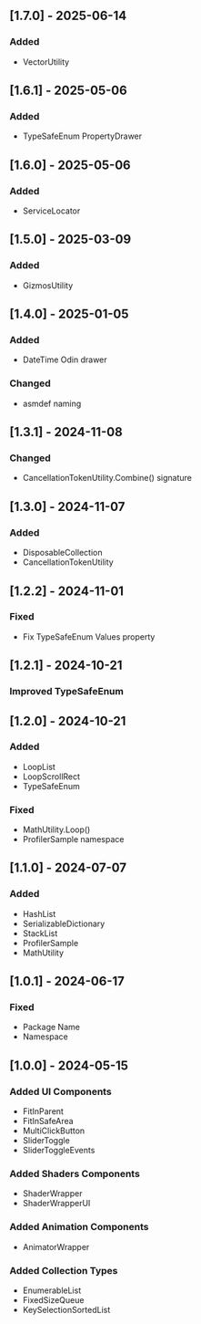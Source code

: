 ## [1.7.0] - 2025-06-14
### Added
- VectorUtility

## [1.6.1] - 2025-05-06
### Added
- TypeSafeEnum PropertyDrawer

## [1.6.0] - 2025-05-06
### Added
- ServiceLocator

## [1.5.0] - 2025-03-09
### Added
- GizmosUtility

## [1.4.0] - 2025-01-05
### Added
- DateTime Odin drawer
### Changed
- asmdef naming

## [1.3.1] - 2024-11-08
### Changed
- CancellationTokenUtility.Combine() signature

## [1.3.0] - 2024-11-07
### Added
- DisposableCollection
- CancellationTokenUtility

## [1.2.2] - 2024-11-01
### Fixed
- Fix TypeSafeEnum Values property

## [1.2.1] - 2024-10-21
### Improved TypeSafeEnum

## [1.2.0] - 2024-10-21
### Added
- LoopList
- LoopScrollRect
- TypeSafeEnum
### Fixed
- MathUtility.Loop()
- ProfilerSample namespace

## [1.1.0] - 2024-07-07
### Added
- HashList
- SerializableDictionary
- StackList
- ProfilerSample
- MathUtility

## [1.0.1] - 2024-06-17
### Fixed
- Package Name
- Namespace

## [1.0.0] - 2024-05-15
### Added UI Components
- FitInParent
- FitInSafeArea
- MultiClickButton
- SliderToggle
- SliderToggleEvents
### Added Shaders Components
- ShaderWrapper
- ShaderWrapperUI
### Added Animation Components
- AnimatorWrapper
### Added Collection Types
- EnumerableList
- FixedSizeQueue
- KeySelectionSortedList